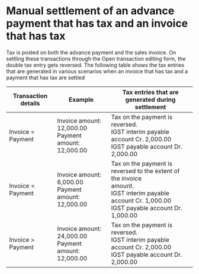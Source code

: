 

# Manual settlement of an advance payment that has tax and an invoice that has tax

Tax is posted on both the advance payment and the sales invoice. On settling these transactions through the Open transaction editing form, the double tax entry gets reversed.
The following table shows the tax entries that are generated in various scenarios when an invoice that has tax and a payment that has tax are settled

| Transaction details | Example                                                 | Tax entries that are generated during settlement             |
| ------------------- | ------------------------------------------------------- | ------------------------------------------------------------ |
| Invoice = Payment   | Invoice amount: 12,000.00<br/>Payment amount: 12,000.00 | Tax on the payment is reversed.<br/>IGST interim payable account Cr. 2,000.00<br/>IGST payable account Dr. 2,000.00 |
| Invoice < Payment   | Invoice amount: 6,000.00<br/>Payment amount: 12,000.00  | Tax on the payment is reversed to the extent of the invoice<br/>amount.<br/>IGST interim payable account Cr. 1,000.00<br/>IGST payable account Dr. 1,000.00 |
| Invoice > Payment   | Invoice amount: 24,000.00<br/>Payment amount: 12,000.00 | Tax on the payment is reversed.<br/>IGST interim payable account Cr. 2,000.00<br/>IGST payable account Dr. 2,000.00 |





